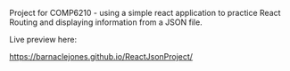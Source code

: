Project for COMP6210 - using a simple react application to practice React Routing and displaying information from a JSON file.

Live preview here:

https://barnaclejones.github.io/ReactJsonProject/
